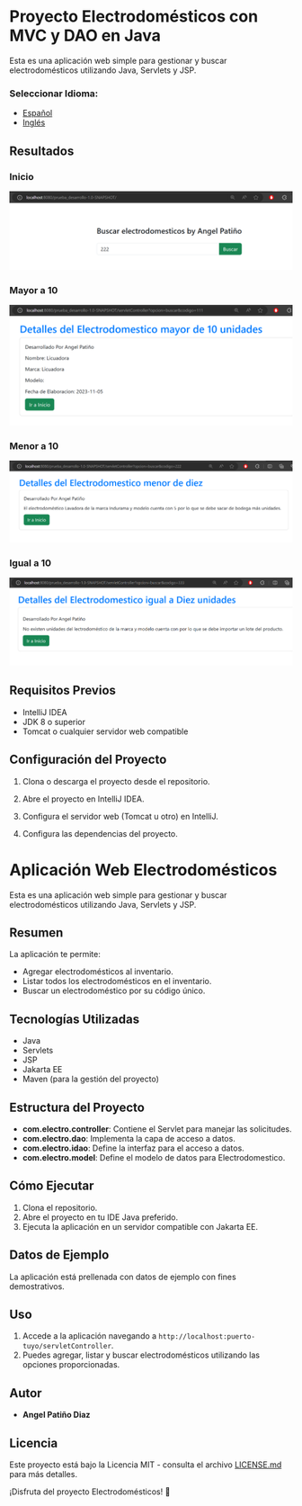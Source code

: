 # Proyecto Electrodomésticos con MVC y DAO en Java

Esta es una aplicación web simple para gestionar y buscar electrodomésticos utilizando Java, Servlets y JSP.

### **Seleccionar Idioma:**
- [Español](README-es.md)
- [Inglés](README.md)

## Resultados
### Inicio
![Inicio](docs/inicio.PNG)
### Mayor a 10
![Mayor a 10](docs/elderly.PNG)
### Menor a 10
![Menor a 10](docs/minor.PNG)
### Igual a 10
![Igual a 10](docs/equals.PNG)

## Requisitos Previos

- IntelliJ IDEA
- JDK 8 o superior
- Tomcat o cualquier servidor web compatible

## Configuración del Proyecto

1. Clona o descarga el proyecto desde el repositorio.

2. Abre el proyecto en IntelliJ IDEA.

3. Configura el servidor web (Tomcat u otro) en IntelliJ.

4. Configura las dependencias del proyecto.

# Aplicación Web Electrodomésticos

Esta es una aplicación web simple para gestionar y buscar electrodomésticos utilizando Java, Servlets y JSP.

## Resumen

La aplicación te permite:

- Agregar electrodomésticos al inventario.
- Listar todos los electrodomésticos en el inventario.
- Buscar un electrodoméstico por su código único.

## Tecnologías Utilizadas

- Java
- Servlets
- JSP
- Jakarta EE
- Maven (para la gestión del proyecto)

## Estructura del Proyecto

- **com.electro.controller**: Contiene el Servlet para manejar las solicitudes.
- **com.electro.dao**: Implementa la capa de acceso a datos.
- **com.electro.idao**: Define la interfaz para el acceso a datos.
- **com.electro.model**: Define el modelo de datos para Electrodomestico.

## Cómo Ejecutar

1. Clona el repositorio.
2. Abre el proyecto en tu IDE Java preferido.
3. Ejecuta la aplicación en un servidor compatible con Jakarta EE.

## Datos de Ejemplo

La aplicación está prellenada con datos de ejemplo con fines demostrativos.

## Uso

1. Accede a la aplicación navegando a `http://localhost:puerto-tuyo/servletController`.
2. Puedes agregar, listar y buscar electrodomésticos utilizando las opciones proporcionadas.

## Autor

- **Angel Patiño Diaz**

## Licencia

Este proyecto está bajo la Licencia MIT - consulta el archivo [LICENSE.md](LICENSE.md) para más detalles.

¡Disfruta del proyecto Electrodomésticos! 🚀
